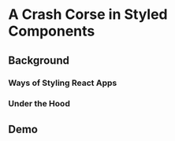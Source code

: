 

# A Crash Corse in Styled Components 


## Background



### Ways of Styling React Apps




### Under the Hood






## Demo






